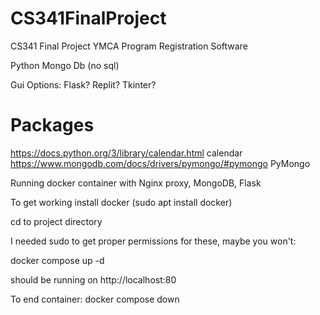 # CS341FinalProject
CS341 Final Project YMCA Program Registration Software

Python
Mongo Db (no sql)

Gui Options:
Flask?
Replit?
Tkinter?

Packages
=======================
https://docs.python.org/3/library/calendar.html calendar
https://www.mongodb.com/docs/drivers/pymongo/#pymongo PyMongo 

Running docker container with Nginx proxy, MongoDB, Flask

To get working install docker (sudo apt install docker)

cd to project directory

I needed sudo to get proper permissions for these, maybe you won't:

docker compose up -d

should be running on http://localhost:80

To end container: 
docker compose down
